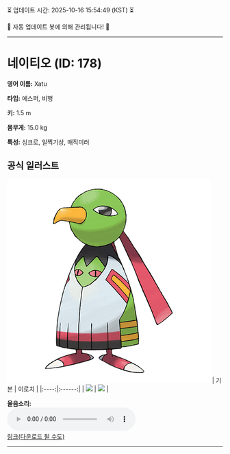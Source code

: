 
⏳ 업데이트 시간: 2025-10-16 15:54:49 (KST) ⏳

🤖 자동 업데이트 봇에 의해 관리됩니다! 🤖

---

# 네이티오 (ID: 178)
**영어 이름:** Xatu

**타입:** 에스퍼, 비행

**키:** 1.5 m

**몸무게:** 15.0 kg

**특성:** 싱크로, 일찍기상, 매직미러

## 공식 일러스트
![](https://raw.githubusercontent.com/PokeAPI/sprites/master/sprites/pokemon/other/official-artwork/178.png)
| 기본 | 이로치 |
|:----:|:------:|
| <img src="http://play.pokemonshowdown.com/sprites/ani/xatu.gif" width="200"> | <img src="http://play.pokemonshowdown.com/sprites/ani-shiny/xatu.gif" width="200"> |

**울음소리:**<br><audio controls src="https://raw.githubusercontent.com/PokeAPI/cries/main/cries/pokemon/latest/178.ogg"></audio><br> [링크(다운로드 될 수도)](https://raw.githubusercontent.com/PokeAPI/cries/main/cries/pokemon/latest/178.ogg)


---
